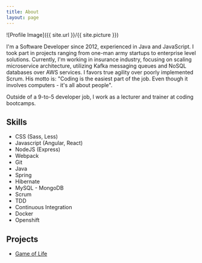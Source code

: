 ```yaml
---
title: About
layout: page
---
```

![Profile Image]({{ site.url }}/{{ site.picture }})

<p>I'm a Software Developer since 2012, experienced in Java and JavaScript. I took part in projects ranging from one-man army startups to enterprise level solutions. Currently, I'm  working in insurance industry, focusing on scaling microservice architecture, utilizing Kafka messaging queues and NoSQL databases over AWS services. I favors true agility over poorly implemented Scrum. His motto is: "Coding is the easiest part of the job. Even though it involves computers - it's all about people".
</p>

<p>Outside of a 9-to-5 developer job, I work as a lecturer and trainer at coding bootcamps.</p>

<h2>Skills</h2>

<ul class="skill-list">
	<li>CSS (Sass, Less)</li>
	<li>Javascript (Angular, React)</li>
	<li>NodeJS (Express)</li>
	<li>Webpack</li>
	<li>Git</li>
	<li>Java</li>
	<li>Spring</li>
	<li>Hibernate</li>
	<li>MySQL - MongoDB</li>
	<li>Scrum</li>
	<li>TDD</li>
	<li>Continuous Integration</li>
	<li>Docker</li>
	<li>Openshift</li>
</ul>

<h2>Projects</h2>

<ul>
	<li><a href="https://klaskowski.github.io/Game-of-Life/">Game of Life</a></li>
</ul>
